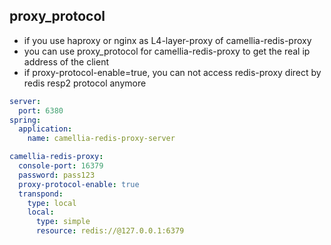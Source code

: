 
## proxy_protocol
* if you use haproxy or nginx as L4-layer-proxy of camellia-redis-proxy
* you can use proxy_protocol for camellia-redis-proxy to get the real ip address of the client
* if proxy-protocol-enable=true, you can not access redis-proxy direct by redis resp2 protocol anymore

```yaml
server:
  port: 6380
spring:
  application:
    name: camellia-redis-proxy-server

camellia-redis-proxy:
  console-port: 16379
  password: pass123
  proxy-protocol-enable: true
  transpond:
    type: local
    local:
      type: simple
      resource: redis://@127.0.0.1:6379
```